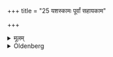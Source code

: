 +++
title = "25 यशस्कामः पूर्वां सहायकाम"

+++

<details><summary>मूलम्</summary>

यशस्कामः पूर्वां सहायकाम उत्तराम् २५
</details>

<details><summary>Oldenberg</summary>

25. One who is desirous of glory, (should offer) the first (oblation); one who is desirous of companions, the second.
</details>
